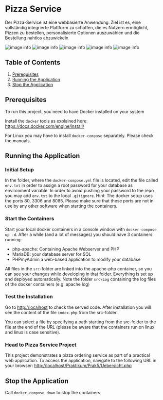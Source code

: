# Pizza Service 
Der Pizza-Service ist eine webbasierte Anwendung. Ziel ist es, eine vollständig integrierte Plattform zu schaffen, die es Nutzern ermöglicht, Pizzen zu bestellen, personalisierte Optionen auszuwählen und die Bestellung nahtlos abzuwickeln.

![image info](src/Praktikum/readme-image/Uebersicht-seite.png)
![image info](src/Praktikum/readme-image/Bestellung-seite.png)
![image info](src/Praktikum/readme-image/Baecker-seite.png)
![image info](src/Praktikum/readme-image/Fahrer-seite.png)
![image info](src/Praktikum/readme-image/Kunde-seite.png)

## Table of Contents
1. [Prerequisites](#prerequisites)
2. [Running the Application](#running-the-application)
3. [Stop the Application](#stop-the-application)


## Prerequisites

To run this project, you need to have Docker installed on your system

Install the `docker` tools as explained here: https://docs.docker.com/engine/install/

For Linux you may have to install `docker-compose` separately. Please check the manuals.

## Running the Application

### Initial Setup

In the folder, where the `docker-compose.yml` file is located, edit the file called `env.txt` in order to assign a root password for your database as environment variable. In order to avoid pushing your password to the repo you may add `env.txt` to the local `.gitignore`.
Hint: The docker setup uses the ports 80, 3306 and 8085. Please make sure that these ports are not in use by any other software when starting the containers. 

### Start the Containers

Start your local docker containers in a console window with `docker-compose up -d`. 
After a while (and a lot of messages) you should have 3 containers running:
- php-apache: Containing Apache Webserver and PHP
- MariaDB: your database server for SQL
- PHPmyAdmin a web-based application to modify your database 

All files in the `src`-folder are linked into the apache-php container, so you can see your changes while developing in that folder. Everything is set up and deployed automatically.
Note the folder `src\Log` containing the log files of the docker containers (e.g. apache log)

### Test the Installation

Go to [http://localhost](http://localhost) to check the served code. After installation you will see the content of the file `index.php` from the src-folder. 

You can select a file by specifying a path starting from the src-folder to the file at the end of the URL (please be aware that the containers run on linux and linux is case sensitive).

### Head to Pizza Service Project
This project demonstrates a pizza ordering service as part of a practical web application. To access the application, navigate to the following URL in your browser: 
[http://localhost/Praktikum/Prak5/Uebersicht.php](http://localhost/Praktikum/Prak5/Uebersicht.php)  

## Stop the Application
Call `docker-compose down` to stop the containers.



